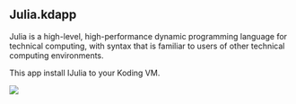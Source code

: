 Julia.kdapp
-----------

Julia is a high-level, high-performance dynamic programming language for technical computing, with syntax that is familiar to users of other technical computing environments.

This app install IJulia to your Koding VM.

![](https://raw.github.com/gokmen/Julia.kdapp/master/resources/screenshot.png)

